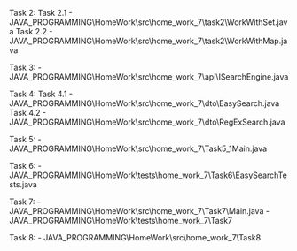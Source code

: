 Task 2:
Task 2.1 - JAVA_PROGRAMMING\HomeWork\src\home_work_7\task2\WorkWithSet.java
Task 2.2 - JAVA_PROGRAMMING\HomeWork\src\home_work_7\task2\WorkWithMap.java

Task 3: - JAVA_PROGRAMMING\HomeWork\src\home_work_7\api\ISearchEngine.java

Task 4:
Task 4.1 - JAVA_PROGRAMMING\HomeWork\src\home_work_7\dto\EasySearch.java
Task 4.2 - JAVA_PROGRAMMING\HomeWork\src\home_work_7\dto\RegExSearch.java

Task 5: - JAVA_PROGRAMMING\HomeWork\src\home_work_7\Task5_1Main.java

Task 6: - JAVA_PROGRAMMING\HomeWork\tests\home_work_7\Task6\EasySearchTests.java

Task 7: - JAVA_PROGRAMMING\HomeWork\src\home_work_7\Task7\Main.java
        - JAVA_PROGRAMMING\HomeWork\tests\home_work_7\Task7

Task 8: - JAVA_PROGRAMMING\HomeWork\src\home_work_7\Task8
